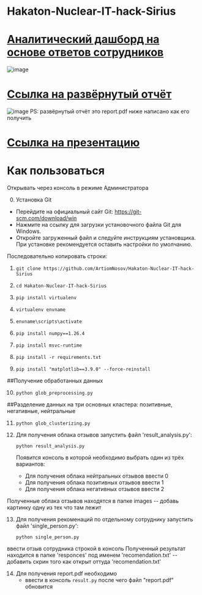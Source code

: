 # Hakaton-Nuclear-IT-hack-Sirius
# [Аналитический дашборд на основе ответов сотрудников](https://datalens.yandex/u5r6316442j6h)
![image](https://github.com/user-attachments/assets/813efad9-d424-4915-b0a4-3e960f210947)
# [Ссылка на развёрнутый отчёт](https://disk.yandex.ru/i/3mXH5qQ0W0Agcw)
![image](https://github.com/user-attachments/assets/19885956-abf8-43dc-8f45-e8efc972c3ba)
PS: развёрнутый отчёт это report.pdf ниже написано как его получить
# [Ссылка на презентацию](https://disk.yandex.ru/i/W_1JKQPiAnZ-qQ)
# Как пользоваться
Открывать через консоль в режиме Администратора

0. Установка Git
- Перейдите на официальный сайт Git: https://git-scm.com/download/win
- Нажмите на ссылку для загрузки установочного файла Git для Windows.
- Откройте загруженный файл и следуйте инструкциям установщика. При установке рекомендуется оставить настройки по умолчанию.

Последовательно копировать строки:

1. ```git clone https://github.com/ArtiomNosov/Hakaton-Nuclear-IT-hack-Sirius```

2. ```cd Hakaton-Nuclear-IT-hack-Sirius```

3. ```pip install virtualenv```

4. ```virtualenv envname```

5. ```envname\scripts\activate```

6. ```pip install numpy==1.26.4```

7. ```pip install msvc-runtime```

8. ```pip install -r requirements.txt```

9. ```pip install "matplotlib==3.9.0" --force-reinstall```

##Получение обработанных данных

10. ```python glob_preprocessing.py```

##Разделение данных на три основных кластера: позитивные, негативные, нейтральные

11. ```python glob_clusterizing.py```

12. Для получения облака отзывов запустить файл 'result_analysis.py':

    ```python result_analysis.py```

    Появится консоль в которой необходимо выбрать один из трёх вариантов:
    - Для получения облака нейтральных отзывов ввести 0
    - Для получения облaка позитивных отзывов ввести 1
    - Для получения облака негативных отзывов ввести 2
   
   Полученные облака отзывов находятся в папке images -- добавь картинку одну из тех что там лежит

13. Для получения рекоменаций по отдельному сотруднику запустить файл 'single_person.py':

    ```python single_person.py```

   ввести отзыв сотрудника строкой в консоль
   Полученный результат находится в папке 'responces' под именем 'recomendation.txt' -- добавить скрин того как открыт оттуда 'recomendation.txt'

14. Для получения report.pdf необходимо
    - ввести в консоль ```result.py``` после чего файл "report.pdf" обновится
